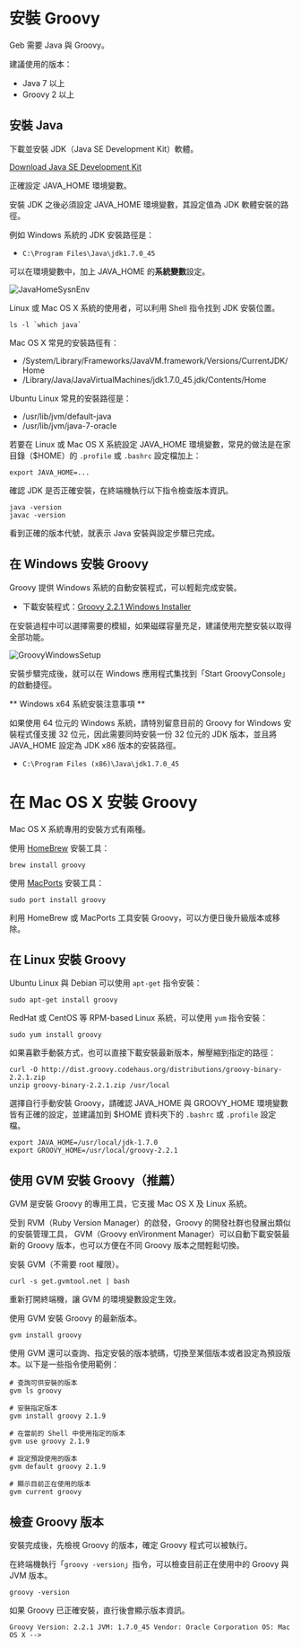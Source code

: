# 安裝 Groovy

Geb 需要 Java 與 Groovy。

建議使用的版本：

* Java 7 以上
* Groovy 2 以上

## 安裝 Java

下載並安裝 JDK（Java SE Development Kit）軟體。

[Download Java SE Development Kit](http://www.oracle.com/technetwork/java/javase/downloads/jdk7-downloads-1880260.html)

正確設定 JAVA_HOME 環境變數。

安裝 JDK 之後必須設定 JAVA_HOME 環境變數，其設定值為 JDK 軟體安裝的路徑。

例如 Windows 系統的 JDK 安裝路徑是：

* `C:\Program Files\Java\jdk1.7.0_45`

可以在環境變數中，加上 JAVA_HOME 的**系統變數**設定。

![JavaHomeSysnEnv](windows-javahome-sysenv.png)

Linux 或 Mac OS X 系統的使用者，可以利用 Shell 指令找到 JDK 安裝位置。

    ls -l `which java`

Mac OS X 常見的安裝路徑有：

* /System/Library/Frameworks/JavaVM.framework/Versions/CurrentJDK/Home
* /Library/Java/JavaVirtualMachines/jdk1.7.0_45.jdk/Contents/Home

Ubuntu Linux 常見的安裝路徑是：

* /usr/lib/jvm/default-java
* /usr/lib/jvm/java-7-oracle

若要在 Linux 或 Mac OS X 系統設定 JAVA_HOME 環境變數，常見的做法是在家目錄（$HOME）的 `.profile` 或 `.bashrc` 設定檔加上：

    export JAVA_HOME=...

確認 JDK 是否正確安裝，在終端機執行以下指令檢查版本資訊。

    java -version
    javac -version

看到正確的版本代號，就表示 Java 安裝與設定步驟已完成。

## 在 Windows 安裝 Groovy

Groovy 提供 Windows 系統的自動安裝程式，可以輕鬆完成安裝。

* 下載安裝程式：[Groovy 2.2.1 Windows Installer](http://dist.codehaus.org/groovy/distributions/installers/windows/nsis/groovy-2.2.1-installer.exe)

在安裝過程中可以選擇需要的模組，如果磁碟容量充足，建議使用完整安裝以取得全部功能。

![GroovyWindowsSetup](groovy-windows-setup.png)

安裝步驟完成後，就可以在 Windows 應用程式集找到「Start GroovyConsole」的啟動捷徑。

** Windows x64 系統安裝注意事項 **

如果使用 64 位元的 Windows 系統，請特別留意目前的 Groovy for Windows 安裝程式僅支援 32 位元，因此需要同時安裝一份 32 位元的 JDK 版本，並且將 JAVA_HOME 設定為 JDK x86 版本的安裝路徑。

* `C:\Program Files (x86)\Java\jdk1.7.0_45`

# 在 Mac OS X 安裝 Groovy

Mac OS X 系統專用的安裝方式有兩種。

使用 [HomeBrew](http://brew.sh/) 安裝工具：

    brew install groovy

使用 [MacPorts](http://www.macports.org/) 安裝工具：

    sudo port install groovy

利用 HomeBrew 或 MacPorts 工具安裝 Groovy，可以方便日後升級版本或移除。

## 在 Linux 安裝 Groovy

Ubuntu Linux 與 Debian 可以使用 `apt-get` 指令安裝：

    sudo apt-get install groovy

RedHat 或 CentOS 等 RPM-based Linux 系統，可以使用 `yum` 指令安裝：

    sudo yum install groovy

如果喜歡手動裝方式，也可以直接下載安裝最新版本，解壓縮到指定的路徑：

    curl -O http://dist.groovy.codehaus.org/distributions/groovy-binary-2.2.1.zip
    unzip groovy-binary-2.2.1.zip /usr/local

選擇自行手動安裝 Groovy，請確認 JAVA_HOME 與 GROOVY_HOME 環境變數皆有正確的設定，並建議加到 $HOME 資料夾下的 `.bashrc` 或 `.profile` 設定檔。

    export JAVA_HOME=/usr/local/jdk-1.7.0
    export GROOVY_HOME=/usr/local/groovy-2.2.1

## 使用 GVM 安裝 Groovy（推薦）

GVM 是安裝 Groovy 的專用工具，它支援 Mac OS X 及 Linux 系統。

受到 RVM（Ruby Version Manager）的啟發，Groovy 的開發社群也發展出類似的安裝管理工具， GVM（Groovy enVironment Manager）可以自動下載安裝最新的 Groovy 版本，也可以方便在不同 Groovy 版本之間輕鬆切換。

安裝 GVM（不需要 root 權限）。

    curl -s get.gvmtool.net | bash

重新打開終端機，讓 GVM 的環境變數設定生效。

使用 GVM 安裝 Groovy 的最新版本。

    gvm install groovy

使用 GVM 還可以查詢、指定安裝的版本號碼，切換至某個版本或者設定為預設版本。以下是一些指令使用範例：

    # 查詢可供安裝的版本
    gvm ls groovy

    # 安裝指定版本
    gvm install groovy 2.1.9

    # 在當前的 Shell 中使用指定的版本
    gvm use groovy 2.1.9

    # 設定預設使用的版本
    gvm default groovy 2.1.9

    # 顯示目前正在使用的版本
    gvm current groovy

## 檢查 Groovy 版本

安裝完成後，先檢視 Groovy 的版本，確定 Groovy 程式可以被執行。

在終端機執行「`groovy -version`」指令，可以檢查目前正在使用中的 Groovy 與 JVM 版本。

    groovy -version

如果 Groovy 已正確安裝，直行後會顯示版本資訊。

    Groovy Version: 2.2.1 JVM: 1.7.0_45 Vendor: Oracle Corporation OS: Mac OS X -->
